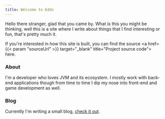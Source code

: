 ```yaml
---
title: Welcome to Edds
---
```


Hello there stranger, glad that you came by. What is this you might be
thinking, well this is a site where I write about things that I find
interesting or fun, that's pretty much it.

If you're interested in how this site is built, you can find the source
<a href={{< param "sourceUrl" >}} target="_blank" title="Project source code">
here</a>.

### About
I'm a developer who loves JVM and its ecosystem. I mostly work with
back-end applications though from time to time I dip my nose into
front-end and game development as well.

### Blog
Currently I'm writing a small blog, <a href="/blog" title="Blog">
check it out</a>.

